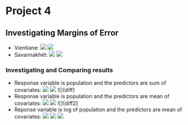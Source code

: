 # Project 4
## Investigating Margins of Error
* Vientiane:
![](urban_diff2.png)
![](urban_pop2.png)
* Savannakhét:
![](urban2_diff.png)
![](urban2_pop.png)
### Investigating and Comparing results
* Response variable is population and the predictors are sum of covariates:
![](p2_pop_sums.png)
![](p2_diff_sums.png)
![](diff]
* Response variable is population and the predictors are mean of covariates:
![](p2_pop_means.png)
![](p2_diff_means.png)
![](diff2]
* Reponse variable is log of population and the predictors are mean of covariates:
![](p2_pop_logpop.png)
![](p2_diff_logpop.png)
![](diff3)
